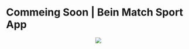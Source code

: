 # Commeing Soon | Bein Match Sport App
<div align="center">
  <img src="https://user-images.githubusercontent.com/46399191/169341625-928c75a5-37f9-4cf1-a517-2ffb2a534c43.gif">
</div>